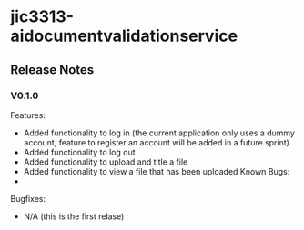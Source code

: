 # jic3313-aidocumentvalidationservice

## Release Notes

### V0.1.0
Features:
 - Added functionality to log in (the current application only uses a dummy account, feature to register an account will be added in a future sprint)
 - Added functionality to log out
 - Added functionality to upload and title a file
 - Added functionality to view a file that has been uploaded
Known Bugs:
 - 
Bugfixes:
 - N/A (this is the first relase)
